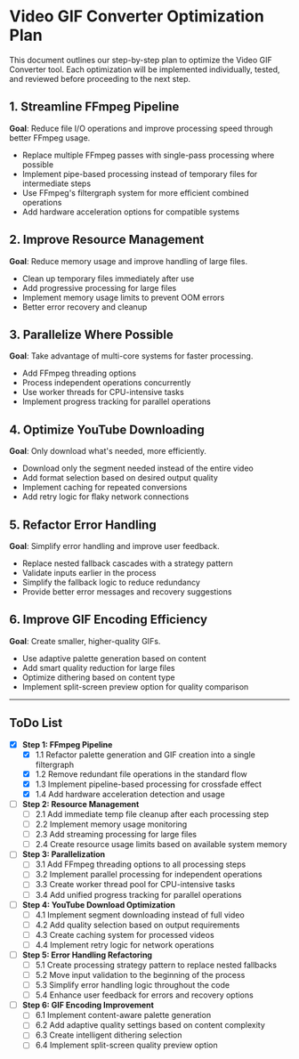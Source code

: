# Video GIF Converter Optimization Plan

This document outlines our step-by-step plan to optimize the Video GIF Converter tool. Each optimization will be implemented individually, tested, and reviewed before proceeding to the next step.

## 1. Streamline FFmpeg Pipeline

**Goal**: Reduce file I/O operations and improve processing speed through better FFmpeg usage.

- Replace multiple FFmpeg passes with single-pass processing where possible
- Implement pipe-based processing instead of temporary files for intermediate steps
- Use FFmpeg's filtergraph system for more efficient combined operations
- Add hardware acceleration options for compatible systems

## 2. Improve Resource Management

**Goal**: Reduce memory usage and improve handling of large files.

- Clean up temporary files immediately after use
- Add progressive processing for large files
- Implement memory usage limits to prevent OOM errors
- Better error recovery and cleanup

## 3. Parallelize Where Possible

**Goal**: Take advantage of multi-core systems for faster processing.

- Add FFmpeg threading options
- Process independent operations concurrently
- Use worker threads for CPU-intensive tasks
- Implement progress tracking for parallel operations

## 4. Optimize YouTube Downloading

**Goal**: Only download what's needed, more efficiently.

- Download only the segment needed instead of the entire video
- Add format selection based on desired output quality
- Implement caching for repeated conversions
- Add retry logic for flaky network connections

## 5. Refactor Error Handling

**Goal**: Simplify error handling and improve user feedback.

- Replace nested fallback cascades with a strategy pattern
- Validate inputs earlier in the process
- Simplify the fallback logic to reduce redundancy
- Provide better error messages and recovery suggestions

## 6. Improve GIF Encoding Efficiency

**Goal**: Create smaller, higher-quality GIFs.

- Use adaptive palette generation based on content
- Add smart quality reduction for large files
- Optimize dithering based on content type
- Implement split-screen preview option for quality comparison

---

## ToDo List

- [x] **Step 1: FFmpeg Pipeline**
  - [x] 1.1 Refactor palette generation and GIF creation into a single filtergraph
  - [x] 1.2 Remove redundant file operations in the standard flow
  - [x] 1.3 Implement pipeline-based processing for crossfade effect
  - [x] 1.4 Add hardware acceleration detection and usage

- [ ] **Step 2: Resource Management**
  - [ ] 2.1 Add immediate temp file cleanup after each processing step
  - [ ] 2.2 Implement memory usage monitoring
  - [ ] 2.3 Add streaming processing for large files
  - [ ] 2.4 Create resource usage limits based on available system memory

- [ ] **Step 3: Parallelization**
  - [ ] 3.1 Add FFmpeg threading options to all processing steps
  - [ ] 3.2 Implement parallel processing for independent operations
  - [ ] 3.3 Create worker thread pool for CPU-intensive tasks
  - [ ] 3.4 Add unified progress tracking for parallel operations

- [ ] **Step 4: YouTube Download Optimization**
  - [ ] 4.1 Implement segment downloading instead of full video
  - [ ] 4.2 Add quality selection based on output requirements
  - [ ] 4.3 Create caching system for processed videos
  - [ ] 4.4 Implement retry logic for network operations

- [ ] **Step 5: Error Handling Refactoring**
  - [ ] 5.1 Create processing strategy pattern to replace nested fallbacks
  - [ ] 5.2 Move input validation to the beginning of the process
  - [ ] 5.3 Simplify error handling logic throughout the code
  - [ ] 5.4 Enhance user feedback for errors and recovery options

- [ ] **Step 6: GIF Encoding Improvement**
  - [ ] 6.1 Implement content-aware palette generation
  - [ ] 6.2 Add adaptive quality settings based on content complexity
  - [ ] 6.3 Create intelligent dithering selection
  - [ ] 6.4 Implement split-screen quality preview option